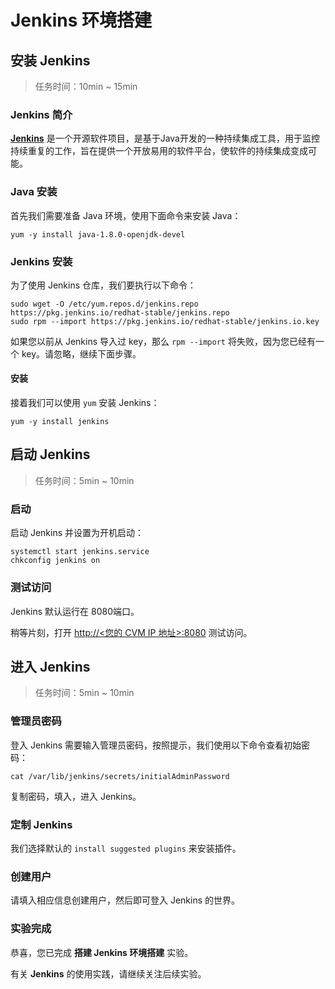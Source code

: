 <div class="lab-edi-doc"><h1 id="jenkins-">Jenkins 环境搭建</h1>
<h2 id="-jenkins">安装 Jenkins</h2>
<blockquote>
<p>任务时间：10min ~ 15min</p>
</blockquote>
<h3 id="jenkins-">Jenkins 简介</h3>
<p><strong><a target="_blank" href="https://jenkins.io/" title="null">Jenkins</a></strong> 是一个开源软件项目，是基于Java开发的一种持续集成工具，用于监控持续重复的工作，旨在提供一个开放易用的软件平台，使软件的持续集成变成可能。</p>
<h3 id="java-">Java 安装</h3>
<p>首先我们需要准备 Java 环境，使用下面命令来安装 Java：</p>
<pre><code>yum -y install java-1.8.0-openjdk-devel
</code></pre><h3 id="jenkins-">Jenkins 安装</h3>
<p>为了使用 Jenkins 仓库，我们要执行以下命令：</p>
<pre><code>sudo wget -O /etc/yum.repos.d/jenkins.repo https://pkg.jenkins.io/redhat-stable/jenkins.repo
sudo rpm --import https://pkg.jenkins.io/redhat-stable/jenkins.io.key
</code></pre><p>如果您以前从 Jenkins 导入过 key，那么 <code>rpm --import</code> 将失败，因为您已经有一个 key。请忽略，继续下面步骤。</p>
<h4 id="-">安装</h4>
<p>接着我们可以使用 <code>yum</code> 安装 Jenkins：</p>
<pre><code>yum -y install jenkins
</code></pre><h2 id="-jenkins">启动 Jenkins</h2>
<blockquote>
<p>任务时间：5min ~ 10min</p>
</blockquote>
<h3 id="-">启动</h3>
<p>启动 Jenkins 并设置为开机启动：</p>
<pre><code>systemctl start jenkins.service
chkconfig jenkins on
</code></pre><h3 id="-">测试访问</h3>
<p>Jenkins 默认运行在 8080端口。</p>
<p>稍等片刻，打开 <a target="_blank" href="http://&lt;您的 CVM IP 地址&gt;:8080" title="null">http://&lt;您的 CVM IP 地址&gt;:8080</a> 测试访问。</p>
<h2 id="-jenkins">进入 Jenkins</h2>
<blockquote>
<p>任务时间：5min ~ 10min</p>
</blockquote>
<h3 id="-">管理员密码</h3>
<p>登入 Jenkins 需要输入管理员密码，按照提示，我们使用以下命令查看初始密码：</p>
<pre><code>cat /var/lib/jenkins/secrets/initialAdminPassword
</code></pre><p>复制密码，填入，进入 Jenkins。</p>
<h3 id="-jenkins">定制 Jenkins</h3>
<p>我们选择默认的 <code>install suggested plugins</code> 来安装插件。</p>
<h3 id="-">创建用户</h3>
<p>请填入相应信息创建用户，然后即可登入 Jenkins 的世界。</p>
<h3 id="-">实验完成</h3>
<p>恭喜，您已完成 <strong>搭建 Jenkins 环境搭建</strong> 实验。</p>
<p>有关 <strong>Jenkins</strong> 的使用实践，请继续关注后续实验。 </p>
</div>